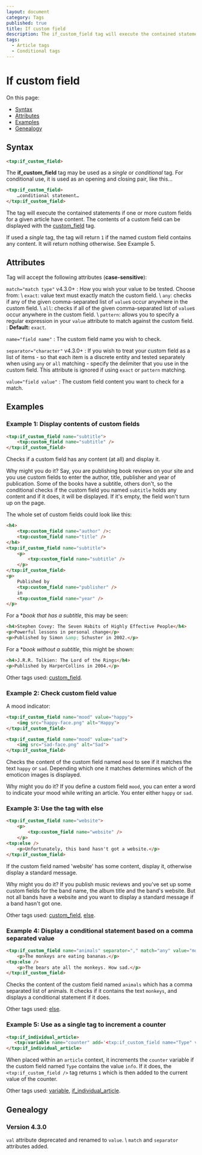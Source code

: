 ```yaml
---
layout: document
category: Tags
published: true
title: If custom field
description: The if_custom_field tag will execute the contained statements if custom fields for a given article have content.
tags:
  - Article tags
  - Conditional tags
---
```


# If custom field

On this page:

* [Syntax](#syntax)
* [Attributes](#attributes)
* [Examples](#examples)
* [Genealogy](#genealogy)

## Syntax

~~~ html
<txp:if_custom_field>
~~~

The **if_custom_field** tag may be used as a *single* or *conditional* tag. For conditional use, it is used as an opening and closing pair, like this…

~~~ html
<txp:if_custom_field>
    …conditional statement…
</txp:if_custom_field>
~~~

The tag will execute the contained statements if one or more custom fields for a given article have content. The contents of a custom field can be displayed with the [custom_field](custom_field) tag.

If used a *single* tag, the tag will return `1` if the named custom field contains any content. It will return nothing otherwise. See Example 5.

## Attributes

Tag will accept the following attributes (**case-sensitive**):

`match="match type"` <span class="footnote warning">v4.3.0+</span>
: How you wish your value to be tested. Choose from: \\
`exact`: value text must exactly match the custom field. \\
`any`: checks if any of the given comma-separated list of `value`s occur anywhere in the custom field. \\
`all`: checks if all of the given comma-separated list of `value`s occur anywhere in the custom field. \\
`pattern`: allows you to specify a regular expression in your `value` attribute to match against the custom field.
: **Default:** `exact`.

`name="field name"`
: The custom field name you wish to check.

`separator="character"` <span class="footnote warning">v4.3.0+</span>
: If you wish to treat your custom field as a list of items - so that each item is a discrete entity and tested separately when using `any` or `all` matching - specify the delimiter that you use in the custom field. This attribute is ignored if using `exact` or `pattern` matching.

`value="field value"`
: The custom field content you want to check for a match.

## Examples

### Example 1: Display contents of custom fields

~~~ html
<txp:if_custom_field name="subtitle">
    <txp:custom_field name="subtitle" />
</txp:if_custom_field>
~~~

Checks if a custom field has any content (at all) and display it.

Why might you do it? Say, you are publishing book reviews on your site and you use custom fields to enter the author, title, publisher and year of publication. Some of the books have a subtitle, others don't, so the conditional checks if the custom field you named `subtitle` holds any content and if it does, it will be displayed. If it's empty, the field won't turn up on the page.

The whole set of custom fields could look like this:

~~~ html
<h4>
    <txp:custom_field name="author" />:
    <txp:custom_field name="title" />
</h4>
<txp:if_custom_field name="subtitle">
    <p>
        <txp:custom_field name="subtitle" />
    </p>
</txp:if_custom_field>
<p>
    Published by
    <txp:custom_field name="publisher" />
    in
    <txp:custom_field name="year" />
</p>
~~~

For a **book that has a subtitle*, this may be seen:

~~~ html
<h4>Stephen Covey: The Seven Habits of Highly Effective People</h4>
<p>Powerful lessons in personal change</p>
<p>Published by Simon &amp; Schuster in 2002.</p>
~~~

For a **book without a subtitle*, this might be shown:

~~~ html
<h4>J.R.R. Tolkien: The Lord of the Rings</h4>
<p>Published by HarperCollins in 2004.</p>
~~~

Other tags used: [custom_field](custom_field).

### Example 2: Check custom field value

A mood indicator:

~~~ html
<txp:if_custom_field name="mood" value="happy">
    <img src="happy-face.png" alt="Happy">
</txp:if_custom_field>

<txp:if_custom_field name="mood" value="sad">
    <img src="sad-face.png" alt="Sad">
</txp:if_custom_field>
~~~

Checks the content of the custom field named `mood` to see if it matches the text `happy` or `sad`. Depending which one it matches determines which of the emoticon images is displayed.

Why might you do it? If you define a custom field `mood`, you can enter a word to indicate your mood while writing an article. You enter either `happy` or `sad`.

### Example 3: Use the tag with else

~~~ html
<txp:if_custom_field name="website">
    <p>
        <txp:custom_field name="website" />
    </p>
<txp:else />
    <p>Unfortunately, this band hasn't got a website.</p>
</txp:if_custom_field>
~~~

If the custom field named 'website' has some content, display it, otherwise display a standard message.

Why might you do it? If you publish music reviews and you've set up some custom fields for the band name, the album title and the band's website. But not all bands have a website and you want to display a standard message if a band hasn't got one.

Other tags used: [custom_field](custom_field), [else](else).

### Example 4: Display a conditional statement based on a comma separated value

~~~ html
<txp:if_custom_field name="animals" separator="," match="any" value="monkeys">
    <p>The monkeys are eating bananas.</p>
<txp:else />
    <p>The bears ate all the monkeys. How sad.</p>
</txp:if_custom_field>
~~~

Checks the content of the custom field named `animals` which has a comma separated list of animals. It checks if it contains the text `monkeys`, and displays a conditional statement if it does.

Other tags used: [else](else).

### Example 5: Use as a single tag to increment a counter

~~~ html
<txp:if_individual_article>
   <txp:variable name="counter" add='<txp:if_custom_field name="Type" value="info" />' />
</txp:if_individual_article>
~~~

When placed within an `article` context, it increments the `counter` variable if the custom field named `Type` contains the value `info`. If it does, the `<txp:if_custom_field />` tag returns `1` which is then added to the current value of the counter.

Other tags used: [variable](variable), [if_individual_article](if_individual_article).

## Genealogy

### Version 4.3.0

`val` attribute deprecated and renamed to `value`. \\
`match` and `separator` attributes added.

